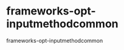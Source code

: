frameworks-opt-inputmethodcommon
================================

frameworks-opt-inputmethodcommon
